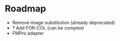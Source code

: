 # Roadmap

* Remove image substitution (already deprecated)
* ? Add FOR-COL (can be complex)
* FMPro adapter
